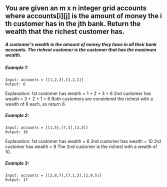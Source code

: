 ## You are given an m x n integer grid accounts where accounts[i][j] is the amount of money the i​​​​​​​​​​​th​​​​ customer has in the j​​​​​​​​​​​th​​​​ bank. Return the wealth that the richest customer has.

##### A customer's wealth is the amount of money they have in all their bank accounts. The richest customer is the customer that has the maximum wealth.

 

##### Example 1:
```
Input: accounts = [[1,2,3],[3,2,1]]
Output: 6
```
Explanation:
1st customer has wealth = 1 + 2 + 3 = 6
2nd customer has wealth = 3 + 2 + 1 = 6
Both customers are considered the richest with a wealth of 6 each, so return 6.
##### Example 2:
```
Input: accounts = [[1,5],[7,3],[3,5]]
Output: 10
```
Explanation: 
1st customer has wealth = 6
2nd customer has wealth = 10 
3rd customer has wealth = 8
The 2nd customer is the richest with a wealth of 10.
##### Example 3:
```
Input: accounts = [[2,8,7],[7,1,3],[1,9,5]]
Output: 17
```
